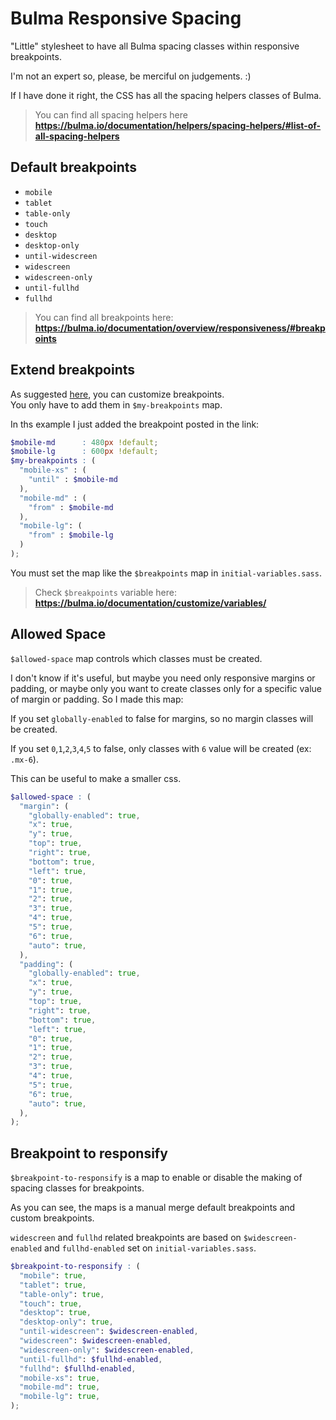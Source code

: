# Bulma Responsive Spacing

"Little" stylesheet to have all Bulma spacing classes
within responsive breakpoints.

I'm not an expert so, please, be merciful on judgements. :)

If I have done it right, the CSS has all the
spacing helpers classes of Bulma.

> You can find all spacing helpers here  
> **https://bulma.io/documentation/helpers/spacing-helpers/#list-of-all-spacing-helpers**

## Default breakpoints

* `mobile`
* `tablet`
* `table-only`
* `touch`
* `desktop`
* `desktop-only`
* `until-widescreen`
* `widescreen`
* `widescreen-only`
* `until-fullhd`
* `fullhd`

> You can find all breakpoints here:  
> **https://bulma.io/documentation/overview/responsiveness/#breakpoints**

## Extend breakpoints

As suggested [here](https://github.com/jgthms/bulma/issues/451#issuecomment-1569994385), you can customize breakpoints.  
You only have to add them in `$my-breakpoints` map.

In ths example I just added the breakpoint posted in the link:

```scss
$mobile-md      : 480px !default;
$mobile-lg      : 600px !default;
$my-breakpoints : (
  "mobile-xs" : (
    "until" : $mobile-md
  ),
  "mobile-md" : (
    "from" : $mobile-md
  ),
  "mobile-lg": (
    "from" : $mobile-lg
  )
);
```

You must set the map like the `$breakpoints` map in `initial-variables.sass`.

> Check `$breakpoints` variable here:  
> **https://bulma.io/documentation/customize/variables/**

## Allowed Space

`$allowed-space` map controls which classes must be created.

I don't know if it's useful, but maybe you need only responsive margins or padding, or maybe only you want to create classes only for a specific value of margin or padding. So I made this map:

If you set `globally-enabled` to false for margins,
so no margin classes will be created.

If you set `0`,`1`,`2`,`3`,`4`,`5` to false, only classes
with `6` value will be created (ex: `.mx-6`).

This can be useful to make a smaller css.

```scss
$allowed-space : (
  "margin": (
    "globally-enabled": true,
    "x": true,
    "y": true,
    "top": true,
    "right": true,
    "bottom": true,
    "left": true,
    "0": true,
    "1": true,
    "2": true,
    "3": true,
    "4": true,
    "5": true,
    "6": true,
    "auto": true,
  ),
  "padding": (
    "globally-enabled": true,
    "x": true,
    "y": true,
    "top": true,
    "right": true,
    "bottom": true,
    "left": true,
    "0": true,
    "1": true,
    "2": true,
    "3": true,
    "4": true,
    "5": true,
    "6": true,
    "auto": true,
  ),
);
```

## Breakpoint to responsify

`$breakpoint-to-responsify` is a map to enable or disable
the making of spacing classes for breakpoints.

As you can see, the maps is a manual merge
default breakpoints and custom breakpoints.

`widescreen` and `fullhd` related breakpoints are
based on `$widescreen-enabled` and `fullhd-enabled`
set on  `initial-variables.sass`.

```scss
$breakpoint-to-responsify : (
  "mobile": true,
  "tablet": true,
  "table-only": true,
  "touch": true,
  "desktop": true,
  "desktop-only": true,
  "until-widescreen": $widescreen-enabled,
  "widescreen": $widescreen-enabled,
  "widescreen-only": $widescreen-enabled,
  "until-fullhd": $fullhd-enabled,
  "fullhd": $fullhd-enabled,
  "mobile-xs": true,
  "mobile-md": true,
  "mobile-lg": true,
);
```